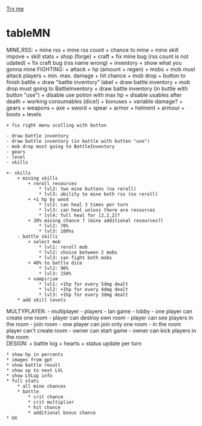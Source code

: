 [Try me](https://AstonLviv.github.io/tableMN)


# tableMN
MINE,RSS:
	+ mine rss
	+ mine rss count
	+ chance to mine
	+ mine skill impove
	+ skill stats
	+ shop (forge)
	+ craft
	+ fix mine bug (rss count is not udated)
	+ fix craft bug (rss name wrong)
	+ inventory
	+ show what you gonna mine
FIGHTING:
	+ attack
	+ hp (amount + regen)
	+ mobs
	+ mob must attack players
	+ min. max. damage
	+ hit chance
	+ mob drop
	+ button to finish battle
	+ draw "battle inventory" label
	+ draw battle inventory
	+ mob drop must going to BattleInventory
	+ draw battle inventory (in buttle with button "use")
	+ disable use potion with max hp
	+ disable usables after death
	+ working consumables (dice!)
		+ bonuses
		+ variable damage?
	+ gears
		+ weapons
			+ axe
			+ sword
			+ spear
		+ armor
			+ helment
			+ armour
			+ boots
	+ levels

	+ fix right menu scolling with button

	- draw battle inventory
	- draw battle inventory (in battle with button "use")
	- mob drop must going to BattleInventory
	- gears
	- level
	- skills

	+- skills 
		+ mining skills
			+ reroll resources
				* lvl2: two mine buttons (no reroll)
				* lvl3: ability to mine both rss (no reroll)
			+ +1 hp by wood
				* lvl2: can heal 3 times per turn
				* lvl3: can heal unless there are resources
				* lvl4: full heal for [2,2,2]?
			+ 30% mining chance ? (mine additional resources?)
				* lvl2: 70%
				* lvl3: 100%s
		- battle skills
			+ select mob
				* lvl1: reroll mob
				* lvl2: choice between 2 mobs
				* lvl3: can fight both mobs
			+ 40% to batlle dice
				* lvl2: 90%
				* lvl3: 150%
			+ vampirism
				* lvl1: +1hp for every 5dmg dealt
				* lvl2: +1hp for every 4dmg dealt
				* lvl3: +1hp for every 3dmg dealt
		* add skill levels
MULTYPLAYER:
	- multiplayer 
	- players
	- lan game
	- lobby
		- one player can create one room
		- player can destroy own room
		- player can see players in the room
		- join room
			- one player can join only one room
			- in the room player can't create room
		- owner can start game
		- owner can kick players in the room	
DESIGN:
	+ battle log
	+ hearts
	+ status update per turn
	
	* show hp in percents
	* images from gpt
	* show battle result
	* show xp to next LVL
	* show LVLup info
	* full stats
		* all mine chances
		* battle
			* crit chance
			* crit multiplier
			* hit chance
			* additional bonus chance
	* UX